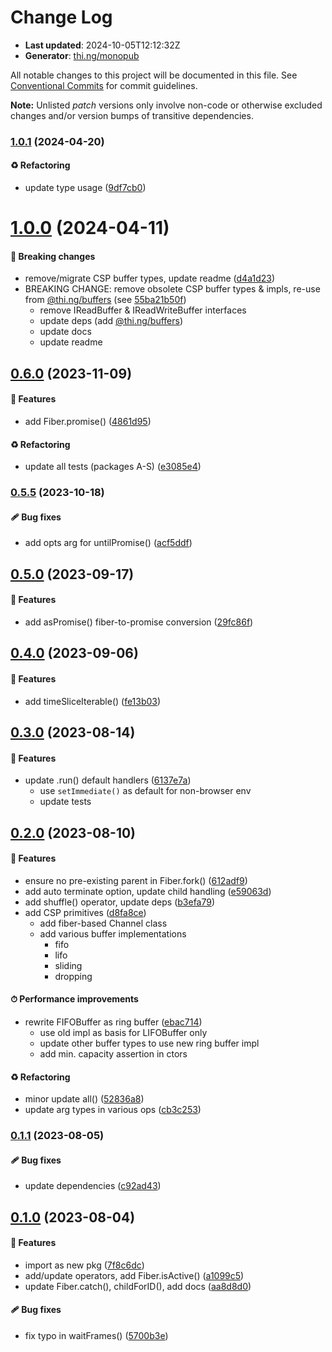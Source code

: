 # Change Log

- **Last updated**: 2024-10-05T12:12:32Z
- **Generator**: [thi.ng/monopub](https://thi.ng/monopub)

All notable changes to this project will be documented in this file.
See [Conventional Commits](https://conventionalcommits.org/) for commit guidelines.

**Note:** Unlisted _patch_ versions only involve non-code or otherwise excluded changes
and/or version bumps of transitive dependencies.

### [1.0.1](https://github.com/thi-ng/umbrella/tree/@thi.ng/fibers@1.0.1) (2024-04-20)

#### ♻️ Refactoring

- update type usage ([9df7cb0](https://github.com/thi-ng/umbrella/commit/9df7cb0))

# [1.0.0](https://github.com/thi-ng/umbrella/tree/@thi.ng/fibers@1.0.0) (2024-04-11)

#### 🛑 Breaking changes

- remove/migrate CSP buffer types, update readme ([d4a1d23](https://github.com/thi-ng/umbrella/commit/d4a1d23))
- BREAKING CHANGE: remove obsolete CSP buffer types & impls, re-use from [@thi.ng/buffers](https://github.com/thi-ng/umbrella/tree/main/packages/buffers) (see [55ba21b50f](https://github.com/thi-ng/umbrella/commit/55ba21b50f))
  - remove IReadBuffer & IReadWriteBuffer interfaces
  - update deps (add [@thi.ng/buffers](https://github.com/thi-ng/umbrella/tree/main/packages/buffers))
  - update docs
  - update readme

## [0.6.0](https://github.com/thi-ng/umbrella/tree/@thi.ng/fibers@0.6.0) (2023-11-09)

#### 🚀 Features

- add Fiber.promise() ([4861d95](https://github.com/thi-ng/umbrella/commit/4861d95))

#### ♻️ Refactoring

- update all tests (packages A-S) ([e3085e4](https://github.com/thi-ng/umbrella/commit/e3085e4))

### [0.5.5](https://github.com/thi-ng/umbrella/tree/@thi.ng/fibers@0.5.5) (2023-10-18)

#### 🩹 Bug fixes

- add opts arg for untilPromise() ([acf5ddf](https://github.com/thi-ng/umbrella/commit/acf5ddf))

## [0.5.0](https://github.com/thi-ng/umbrella/tree/@thi.ng/fibers@0.5.0) (2023-09-17)

#### 🚀 Features

- add asPromise() fiber-to-promise conversion ([29fc86f](https://github.com/thi-ng/umbrella/commit/29fc86f))

## [0.4.0](https://github.com/thi-ng/umbrella/tree/@thi.ng/fibers@0.4.0) (2023-09-06)

#### 🚀 Features

- add timeSliceIterable() ([fe13b03](https://github.com/thi-ng/umbrella/commit/fe13b03))

## [0.3.0](https://github.com/thi-ng/umbrella/tree/@thi.ng/fibers@0.3.0) (2023-08-14)

#### 🚀 Features

- update .run() default handlers ([6137e7a](https://github.com/thi-ng/umbrella/commit/6137e7a))
  - use `setImmediate()` as default for non-browser env
  - update tests

## [0.2.0](https://github.com/thi-ng/umbrella/tree/@thi.ng/fibers@0.2.0) (2023-08-10)

#### 🚀 Features

- ensure no pre-existing parent in Fiber.fork() ([612adf9](https://github.com/thi-ng/umbrella/commit/612adf9))
- add auto terminate option, update child handling ([e59063d](https://github.com/thi-ng/umbrella/commit/e59063d))
- add shuffle() operator, update deps ([b3efa79](https://github.com/thi-ng/umbrella/commit/b3efa79))
- add CSP primitives ([d8fa8ce](https://github.com/thi-ng/umbrella/commit/d8fa8ce))
  - add fiber-based Channel class
  - add various buffer implementations
    - fifo
    - lifo
    - sliding
    - dropping

#### ⏱ Performance improvements

- rewrite FIFOBuffer as ring buffer ([ebac714](https://github.com/thi-ng/umbrella/commit/ebac714))
  - use old impl as basis for LIFOBuffer only
  - update other buffer types to use new ring buffer impl
  - add min. capacity assertion in ctors

#### ♻️ Refactoring

- minor update all() ([52836a8](https://github.com/thi-ng/umbrella/commit/52836a8))
- update arg types in various ops ([cb3c253](https://github.com/thi-ng/umbrella/commit/cb3c253))

### [0.1.1](https://github.com/thi-ng/umbrella/tree/@thi.ng/fibers@0.1.1) (2023-08-05)

#### 🩹 Bug fixes

- update dependencies ([c92ad43](https://github.com/thi-ng/umbrella/commit/c92ad43))

## [0.1.0](https://github.com/thi-ng/umbrella/tree/@thi.ng/fibers@0.1.0) (2023-08-04)

#### 🚀 Features

- import as new pkg ([7f8c6dc](https://github.com/thi-ng/umbrella/commit/7f8c6dc))
- add/update operators, add Fiber.isActive() ([a1099c5](https://github.com/thi-ng/umbrella/commit/a1099c5))
- update Fiber.catch(), childForID(), add docs ([aa8d8d0](https://github.com/thi-ng/umbrella/commit/aa8d8d0))

#### 🩹 Bug fixes

- fix typo in waitFrames() ([5700b3e](https://github.com/thi-ng/umbrella/commit/5700b3e))
